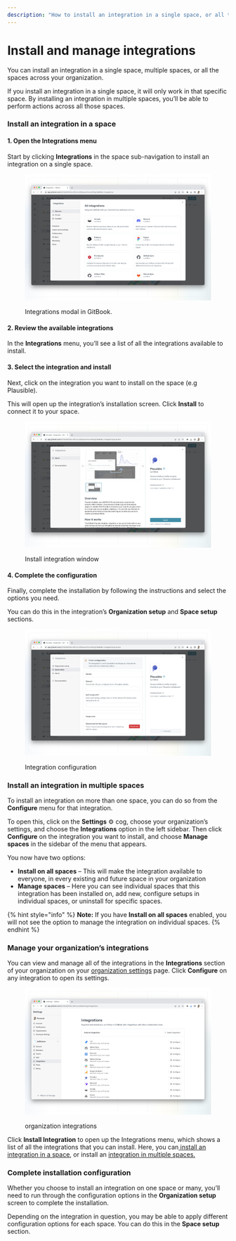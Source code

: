 ```yaml
---
description: "How to install an integration in a single space, or all the spaces in your organization —\_and manage its settings"
---
```


# Install and manage integrations

You can install an integration in a single space, multiple spaces, or all the spaces across your organization.

If you install an integration in a single space, it will only work in that specific space. By installing an integration in multiple spaces, you’ll be able to perform actions across all those spaces.

### Install an integration in a space

#### 1. Open the Integrations menu

Start by clicking **Integrations** in the space sub-navigation to install an integration on a single space.

<figure><img src="../.gitbook/assets/integrations (2).png" alt=""><figcaption><p>Integrations modal in GitBook.</p></figcaption></figure>

#### 2. Review the available integrations

In the **Integrations** menu, you’ll see a list of all the integrations available to install.

#### 3. Select the integration and install

Next, click on the integration you want to install on the space (e.g Plausible).

This will open up the integration’s installation screen. Click **Install** to connect it to your space.

<figure><img src="../.gitbook/assets/install-integration.png" alt=""><figcaption><p>Install integration window</p></figcaption></figure>

#### 4. Complete the configuration

Finally, complete the installation by following the instructions and select the options you need.

You can do this in the integration’s **Organization setup** and **Space setup** sections.

<figure><img src="../.gitbook/assets/integration-configuration.png" alt=""><figcaption><p>Integration configuration</p></figcaption></figure>

### Install an integration in multiple spaces

To install an integration on more than one space, you can do so from the **Configure** menu for that integration.&#x20;

To open this, click on the **Settings** :gear: cog, choose your organization’s settings, and choose the **Integrations** option in the left sidebar. Then click **Configure** on the integration you want to install, and choose **Manage spaces** in the sidebar of the menu that appears.

You now have two options:

* **Install on all spaces** – This will make the integration available to everyone, in every existing and future space in your organization
* **Manage spaces** – Here you can see individual spaces that this integration has been installed on, add new, configure setups in individual spaces, or uninstall for specific spaces.

{% hint style="info" %}
**Note:** If you have **Install on all spaces** enabled, you will not see the option to manage the integration on individual spaces.
{% endhint %}

### Manage your organization’s integrations

You can view and manage all of the integrations in the **Integrations** section of your organization on your [organization settings](../account-management/organization-management.md) page. Click **Configure** on any integration to open its settings.

<figure><img src="../.gitbook/assets/organization-integrations.png" alt=""><figcaption><p>organization integrations</p></figcaption></figure>

Click **Install Integration** to open up the Integrations menu, which shows a list of all the integrations that you can install. Here, you can[ install an integration in a space](install-an-integration.md#install-an-integration-on-a-space), or install an [integration in multiple spaces. ](install-an-integration.md#install-an-integration-on-multiple-spaces)

### Complete installation configuration

Whether you choose to install an integration on one space or many, you’ll need to run through the configuration options in the **Organization setup** screen to complete the installation.

Depending on the integration in question, you may be able to apply different configuration options for each space. You can do this in the **Space setup** section.&#x20;
